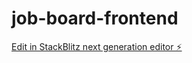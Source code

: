 # job-board-frontend

[Edit in StackBlitz next generation editor ⚡️](https://stackblitz.com/~/github.com/mehediworld/job-board-frontend)